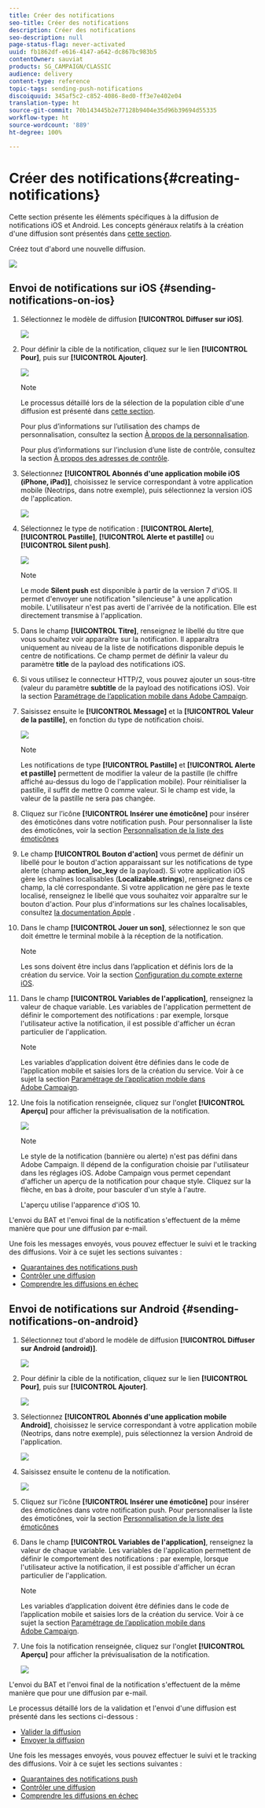 ```yaml
---
title: Créer des notifications
seo-title: Créer des notifications
description: Créer des notifications
seo-description: null
page-status-flag: never-activated
uuid: fb1862df-e616-4147-a642-dc867bc983b5
contentOwner: sauviat
products: SG_CAMPAIGN/CLASSIC
audience: delivery
content-type: reference
topic-tags: sending-push-notifications
discoiquuid: 345af5c2-c852-4086-8ed0-ff3e7e402e04
translation-type: ht
source-git-commit: 70b143445b2e77128b9404e35d96b39694d55335
workflow-type: ht
source-wordcount: '889'
ht-degree: 100%

---
```



# Créer des notifications{#creating-notifications}

Cette section présente les éléments spécifiques à la diffusion de notifications iOS et Android. Les concepts généraux relatifs à la création d&#39;une diffusion sont présentés dans [cette section](../../delivery/using/steps-about-delivery-creation-steps.md).

Créez tout d&#39;abord une nouvelle diffusion.

![](assets/nmac_delivery_1.png)

## Envoi de notifications sur iOS {#sending-notifications-on-ios}

1. Sélectionnez le modèle de diffusion **[!UICONTROL Diffuser sur iOS]**.

   ![](assets/nmac_delivery_ios_1.png)

1. Pour définir la cible de la notification, cliquez sur le lien **[!UICONTROL Pour]**, puis sur **[!UICONTROL Ajouter]**.

   ![](assets/nmac_delivery_ios_2.png)

   >[!NOTE]
   >
   >Le processus détaillé lors de la sélection de la population cible d&#39;une diffusion est présenté dans [cette section](../../delivery/using/steps-defining-the-target-population.md).
   >
   >Pour plus d’informations sur l’utilisation des champs de personnalisation, consultez la section [À propos de la personnalisation](../../delivery/using/about-personalization.md).
   >
   >Pour plus d’informations sur l’inclusion d’une liste de contrôle, consultez la section [À propos des adresses de contrôle](../../delivery/using/about-seed-addresses.md).

1. Sélectionnez **[!UICONTROL Abonnés d&#39;une application mobile iOS (iPhone, iPad)]**, choisissez le service correspondant à votre application mobile (Neotrips, dans notre exemple), puis sélectionnez la version iOS de l&#39;application.

   ![](assets/nmac_delivery_ios_3.png)

1. Sélectionnez le type de notification : **[!UICONTROL Alerte]**, **[!UICONTROL Pastille]**, **[!UICONTROL Alerte et pastille]** ou **[!UICONTROL Silent push]**.

   ![](assets/nmac_delivery_ios_4.png)

   >[!NOTE]
   >
   >Le mode **Silent push** est disponible à partir de la version 7 d&#39;iOS. Il permet d&#39;envoyer une notification &quot;silencieuse&quot; à une application mobile. L&#39;utilisateur n&#39;est pas averti de l&#39;arrivée de la notification. Elle est directement transmise à l&#39;application.

1. Dans le champ **[!UICONTROL Titre]**, renseignez le libellé du titre que vous souhaitez voir apparaître sur la notification. Il apparaîtra uniquement au niveau de la liste de notifications disponible depuis le centre de notifications. Ce champ permet de définir la valeur du paramètre **title** de la payload des notifications iOS.

1. Si vous utilisez le connecteur HTTP/2, vous pouvez ajouter un sous-titre (valeur du paramètre **subtitle** de la payload des notifications iOS). Voir la section [Paramétrage de l’application mobile dans Adobe Campaign](../../delivery/using/configuring-the-mobile-application.md).

1. Saisissez ensuite le **[!UICONTROL Message]** et la **[!UICONTROL Valeur de la pastille]**, en fonction du type de notification choisi.

   ![](assets/nmac_delivery_ios_5.png)

   >[!NOTE]
   >
   >Les notifications de type **[!UICONTROL Pastille]** et **[!UICONTROL Alerte et pastille]** permettent de modifier la valeur de la pastille (le chiffre affiché au-dessus du logo de l&#39;application mobile). Pour réinitialiser la pastille, il suffit de mettre 0 comme valeur. Si le champ est vide, la valeur de la pastille ne sera pas changée.

1. Cliquez sur l’icône **[!UICONTROL Insérer une émoticône]** pour insérer des émoticônes dans votre notification push. Pour personnaliser la liste des émoticônes, voir la section [Personnalisation de la liste des émoticônes](../../delivery/using/customizing-emoticon-list.md)

1. Le champ **[!UICONTROL Bouton d&#39;action]** vous permet de définir un libellé pour le bouton d&#39;action apparaissant sur les notifications de type alerte (champ **action_loc_key** de la payload). Si votre application iOS gère les chaînes localisables (**Localizable.strings**), renseignez dans ce champ, la clé correspondante. Si votre application ne gère pas le texte localisé, renseignez le libellé que vous souhaitez voir apparaître sur le bouton d&#39;action. Pour plus d&#39;informations sur les chaînes localisables, consultez [la documentation Apple](https://developer.apple.com/library/archive/documentation/NetworkingInternet/Conceptual/RemoteNotificationsPG/CreatingtheNotificationPayload.html#//apple_ref/doc/uid/TP40008194-CH10-SW1) .
1. Dans le champ **[!UICONTROL Jouer un son]**, sélectionnez le son que doit émettre le terminal mobile à la réception de la notification.

   >[!NOTE]
   >
   >Les sons doivent être inclus dans l’application et définis lors de la création du service. Voir la section [Configuration du compte externe iOS](../../delivery/using/configuring-the-mobile-application.md#configuring-external-account-ios).

1. Dans le champ **[!UICONTROL Variables de l&#39;application]**, renseignez la valeur de chaque variable. Les variables de l&#39;application permettent de définir le comportement des notifications : par exemple, lorsque l&#39;utilisateur active la notification, il est possible d&#39;afficher un écran particulier de l&#39;application.

   >[!NOTE]
   >
   >Les variables d’application doivent être définies dans le code de l’application mobile et saisies lors de la création du service. Voir à ce sujet la section [Paramétrage de l’application mobile dans Adobe Campaign](../../delivery/using/configuring-the-mobile-application.md).

1. Une fois la notification renseignée, cliquez sur l&#39;onglet **[!UICONTROL Aperçu]** pour afficher la prévisualisation de la notification.

   ![](assets/nmac_intro_2.png)

   >[!NOTE]
   >
   >Le style de la notification (bannière ou alerte) n&#39;est pas défini dans Adobe Campaign. Il dépend de la configuration choisie par l&#39;utilisateur dans les réglages iOS. Adobe Campaign vous permet cependant d&#39;afficher un aperçu de la notification pour chaque style. Cliquez sur la flèche, en bas à droite, pour basculer d&#39;un style à l&#39;autre.
   >
   >L&#39;aperçu utilise l&#39;apparence d&#39;iOS 10.

L&#39;envoi du BAT et l&#39;envoi final de la notification s&#39;effectuent de la même manière que pour une diffusion par e-mail.

Une fois les messages envoyés, vous pouvez effectuer le suivi et le tracking des diffusions. Voir à ce sujet les sections suivantes :

* [Quarantaines des notifications push](../../delivery/using/understanding-quarantine-management.md#push-notification-quarantines)
* [Contrôler une diffusion](../../delivery/using/monitoring-a-delivery.md)
* [Comprendre les diffusions en échec](../../delivery/using/understanding-delivery-failures.md)

## Envoi de notifications sur Android {#sending-notifications-on-android}

1. Sélectionnez tout d&#39;abord le modèle de diffusion **[!UICONTROL Diffuser sur Android (android)]**.

   ![](assets/nmac_delivery_android_1.png)

1. Pour définir la cible de la notification, cliquez sur le lien **[!UICONTROL Pour]**, puis sur **[!UICONTROL Ajouter]**.

   ![](assets/nmac_delivery_android_2.png)

1. Sélectionnez **[!UICONTROL Abonnés d&#39;une application mobile Android]**, choisissez le service correspondant à votre application mobile (Neotrips, dans notre exemple), puis sélectionnez la version Android de l&#39;application.

   ![](assets/nmac_delivery_android_3.png)

1. Saisissez ensuite le contenu de la notification.

   ![](assets/nmac_delivery_android_4.png)

1. Cliquez sur l’icône **[!UICONTROL Insérer une émoticône]** pour insérer des émoticônes dans votre notification push. Pour personnaliser la liste des émoticônes, voir la section [Personnalisation de la liste des émoticônes](../../delivery/using/defining-interactive-content.md)

1. Dans le champ **[!UICONTROL Variables de l&#39;application]**, renseignez la valeur de chaque variable. Les variables de l&#39;application permettent de définir le comportement des notifications : par exemple, lorsque l&#39;utilisateur active la notification, il est possible d&#39;afficher un écran particulier de l&#39;application.

   >[!NOTE]
   >
   >Les variables d’application doivent être définies dans le code de l’application mobile et saisies lors de la création du service. Voir à ce sujet la section [Paramétrage de l’application mobile dans Adobe Campaign](../../delivery/using/configuring-the-mobile-application.md).

1. Une fois la notification renseignée, cliquez sur l&#39;onglet **[!UICONTROL Aperçu]** pour afficher la prévisualisation de la notification.

   ![](assets/nmac_intro_1.png)

L&#39;envoi du BAT et l&#39;envoi final de la notification s&#39;effectuent de la même manière que pour une diffusion par e-mail.

Le processus détaillé lors de la validation et l&#39;envoi d&#39;une diffusion est présenté dans les sections ci-dessous :

* [Valider la diffusion](../../delivery/using/steps-validating-the-delivery.md)
* [Envoyer la diffusion](../../delivery/using/steps-sending-the-delivery.md)

Une fois les messages envoyés, vous pouvez effectuer le suivi et le tracking des diffusions. Voir à ce sujet les sections suivantes :

* [Quarantaines des notifications push](../../delivery/using/understanding-quarantine-management.md#push-notification-quarantines)
* [Contrôler une diffusion](../../delivery/using/monitoring-a-delivery.md)
* [Comprendre les diffusions en échec](../../delivery/using/understanding-delivery-failures.md)
